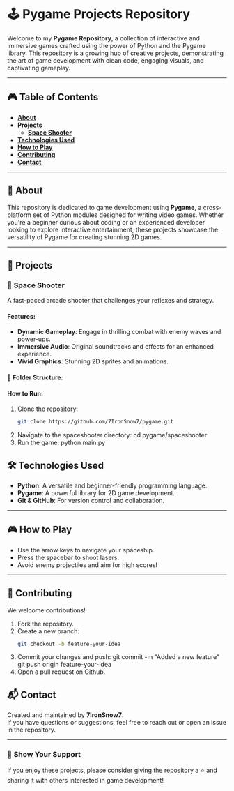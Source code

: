 # 🕹️ **Pygame Projects Repository**

Welcome to my **Pygame Repository**, a collection of interactive and immersive games crafted using the power of Python and the Pygame library. This repository is a growing hub of creative projects, demonstrating the art of game development with clean code, engaging visuals, and captivating gameplay.

---

## 🎮 **Table of Contents**  
- **[About](#about)**  
- **[Projects](#projects)**  
   - **[Space Shooter](#space-shooter)**  
- **[Technologies Used](#technologies-used)**  
- **[How to Play](#how-to-play)**  
- **[Contributing](#contributing)**  
- **[Contact](#contact)**

---

## 📖 **About**  
This repository is dedicated to game development using **Pygame**, a cross-platform set of Python modules designed for writing video games. Whether you're a beginner curious about coding or an experienced developer looking to explore interactive entertainment, these projects showcase the versatility of Pygame for creating stunning 2D games.

---

## 🚀 **Projects**

### 🌌 **Space Shooter**  
A fast-paced arcade shooter that challenges your reflexes and strategy.

#### **Features**:
- **Dynamic Gameplay**: Engage in thrilling combat with enemy waves and power-ups.  
- **Immersive Audio**: Original soundtracks and effects for an enhanced experience.  
- **Vivid Graphics**: Stunning 2D sprites and animations.  

#### 📂 **Folder Structure**:

#### **How to Run**:
1. Clone the repository:
   ```bash
   git clone https://github.com/7IronSnow7/pygame.git
2. Navigate to the spaceshooter directory:
  cd pygame/spaceshooter
3. Run the game:
   python main.py

## 🛠️ **Technologies Used**
- **Python**: A versatile and beginner-friendly programming language.
- **Pygame**: A powerful library for 2D game development.
- **Git & GitHub**: For version control and collaboration.

---

## 🎮 **How to Play**
- Use the arrow keys to navigate your spaceship.
- Press the spacebar to shoot lasers.
- Avoid enemy projectiles and aim for high scores!

---

## 🤝 **Contributing**
We welcome contributions!

1. Fork the repository.
2. Create a new branch:
   ```bash
   git checkout -b feature-your-idea

3. Commit your changes and push:
git commit -m "Added a new feature"
git push origin feature-your-idea
4. Open a pull request on Github.

## 📬 **Contact**  
Created and maintained by **7IronSnow7**.  
If you have questions or suggestions, feel free to reach out or open an issue in the repository.

---

### 🌟 **Show Your Support**  
If you enjoy these projects, please consider giving the repository a ⭐ and sharing it with others interested in game development!


